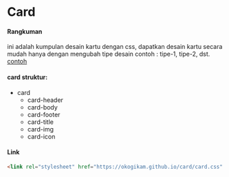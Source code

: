 # Card
#### Rangkuman
ini adalah kumpulan desain kartu dengan css, dapatkan desain kartu secara mudah
hanya dengan mengubah tipe desain contoh : tipe-1, tipe-2, dst.
[contoh](https://okogikam.github.io/card/)
#### card struktur:
- card
  - card-header
  - card-body
  - card-footer
  - card-title
  -  card-img
  -  card-icon
#### Link
```html
<link rel="stylesheet" href="https://okogikam.github.io/card/card.css" integrity="sha384-oJRLp9bL5C/iwWkvVwfOe7cE3LK0qN25eH/Mcl9oVd26zh9SGgGKfEKKC4koC0xN" crossorigin="anonymous">
```

